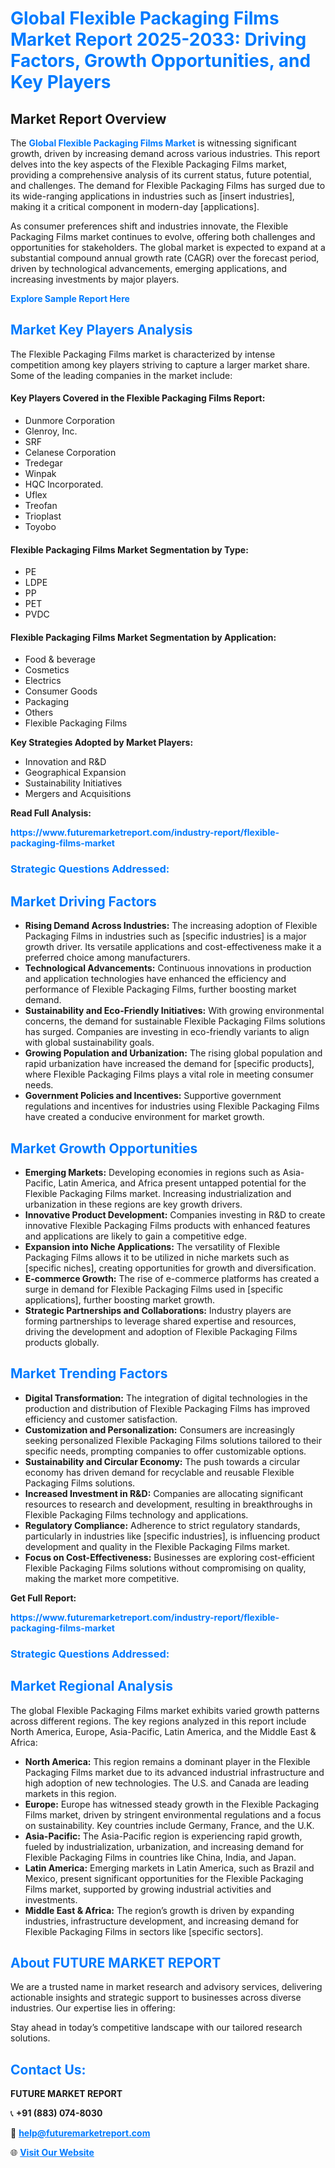 <h1 style="color: #007BFF;">Global Flexible Packaging Films Market Report 2025-2033: Driving Factors, Growth Opportunities, and Key Players</h1>

<section id="overview">
<h2>Market Report Overview</h2>
<p>The <a href="https://www.futuremarketreport.com/industry-report/flexible-packaging-films-market" style="color: #007BFF; text-decoration: none;"><strong>Global Flexible Packaging Films Market</strong></a> is witnessing significant growth, driven by increasing demand across various industries. This report delves into the key aspects of the Flexible Packaging Films market, providing a comprehensive analysis of its current status, future potential, and challenges. The demand for Flexible Packaging Films has surged due to its wide-ranging applications in industries such as [insert industries], making it a critical component in modern-day [applications].</p>
<p>As consumer preferences shift and industries innovate, the Flexible Packaging Films market continues to evolve, offering both challenges and opportunities for stakeholders. The global market is expected to expand at a substantial compound annual growth rate (CAGR) over the forecast period, driven by technological advancements, emerging applications, and increasing investments by major players.</p>
</section>

<section id="overview">
<p><a href="https://www.futuremarketreport.com/request-sample/reportId=120406" style="color: #007BFF; text-decoration: none;"><strong>Explore Sample Report Here</strong></a></p>
</section>

<section id="key-players">
<h2 style="color: #007BFF;">Market Key Players Analysis</h2>
<p>The Flexible Packaging Films market is characterized by intense competition among key players striving to capture a larger market share. Some of the leading companies in the market include:</p>
<h4>Key Players Covered in the Flexible Packaging Films Report:</h4>
<ul><li>Dunmore Corporation</li><li>Glenroy, Inc.</li><li>SRF</li><li>Celanese Corporation</li><li>Tredegar</li><li>Winpak</li><li>HQC Incorporated.</li><li>Uflex</li><li>Treofan</li><li>Trioplast</li><li>Toyobo</li></ul>
<h4>Flexible Packaging Films Market Segmentation by Type:</h4>
<ul><li>PE</li><li>LDPE</li><li>PP</li><li>PET</li><li>PVDC</li></ul>

<h4>Flexible Packaging Films Market Segmentation by Application:</h4>
<ul><li>Food &amp; beverage</li><li>Cosmetics</li><li>Electrics</li><li>Consumer Goods</li><li>Packaging</li><li>Others</li><li>Flexible Packaging Films</li></ul>
<p><strong>Key Strategies Adopted by Market Players:</strong></p>
<ul>
<li>Innovation and R&D</li>
<li>Geographical Expansion</li>
<li>Sustainability Initiatives</li>
<li>Mergers and Acquisitions</li>
</ul>
</section>

<section>
<p><strong>Read Full Analysis: </strong></p><a href="https://www.futuremarketreport.com/industry-report/flexible-packaging-films-market" style="color: #007BFF; text-decoration: none;"><strong>https://www.futuremarketreport.com/industry-report/flexible-packaging-films-market</strong></a>
<h3 style="color: #007BFF;">Strategic Questions Addressed:</h3>
</section>

<section id="driving-factors">
<h2 style="color: #007BFF;">Market Driving Factors</h2>
<ul>
<li><strong>Rising Demand Across Industries:</strong> The increasing adoption of Flexible Packaging Films in industries such as [specific industries] is a major growth driver. Its versatile applications and cost-effectiveness make it a preferred choice among manufacturers.</li>
<li><strong>Technological Advancements:</strong> Continuous innovations in production and application technologies have enhanced the efficiency and performance of Flexible Packaging Films, further boosting market demand.</li>
<li><strong>Sustainability and Eco-Friendly Initiatives:</strong> With growing environmental concerns, the demand for sustainable Flexible Packaging Films solutions has surged. Companies are investing in eco-friendly variants to align with global sustainability goals.</li>
<li><strong>Growing Population and Urbanization:</strong> The rising global population and rapid urbanization have increased the demand for [specific products], where Flexible Packaging Films plays a vital role in meeting consumer needs.</li>
<li><strong>Government Policies and Incentives:</strong> Supportive government regulations and incentives for industries using Flexible Packaging Films have created a conducive environment for market growth.</li>
</ul>
</section>

<section id="growth-opportunities">
<h2 style="color: #007BFF;">Market Growth Opportunities</h2>
<ul>
<li><strong>Emerging Markets:</strong> Developing economies in regions such as Asia-Pacific, Latin America, and Africa present untapped potential for the Flexible Packaging Films market. Increasing industrialization and urbanization in these regions are key growth drivers.</li>
<li><strong>Innovative Product Development:</strong> Companies investing in R&D to create innovative Flexible Packaging Films products with enhanced features and applications are likely to gain a competitive edge.</li>
<li><strong>Expansion into Niche Applications:</strong> The versatility of Flexible Packaging Films allows it to be utilized in niche markets such as [specific niches], creating opportunities for growth and diversification.</li>
<li><strong>E-commerce Growth:</strong> The rise of e-commerce platforms has created a surge in demand for Flexible Packaging Films used in [specific applications], further boosting market growth.</li>
<li><strong>Strategic Partnerships and Collaborations:</strong> Industry players are forming partnerships to leverage shared expertise and resources, driving the development and adoption of Flexible Packaging Films products globally.</li>
</ul>
</section>

<section id="trending-factors">
<h2 style="color: #007BFF;">Market Trending Factors</h2>
<ul>
<li><strong>Digital Transformation:</strong> The integration of digital technologies in the production and distribution of Flexible Packaging Films has improved efficiency and customer satisfaction.</li>
<li><strong>Customization and Personalization:</strong> Consumers are increasingly seeking personalized Flexible Packaging Films solutions tailored to their specific needs, prompting companies to offer customizable options.</li>
<li><strong>Sustainability and Circular Economy:</strong> The push towards a circular economy has driven demand for recyclable and reusable Flexible Packaging Films solutions.</li>
<li><strong>Increased Investment in R&D:</strong> Companies are allocating significant resources to research and development, resulting in breakthroughs in Flexible Packaging Films technology and applications.</li>
<li><strong>Regulatory Compliance:</strong> Adherence to strict regulatory standards, particularly in industries like [specific industries], is influencing product development and quality in the Flexible Packaging Films market.</li>
<li><strong>Focus on Cost-Effectiveness:</strong> Businesses are exploring cost-efficient Flexible Packaging Films solutions without compromising on quality, making the market more competitive.</li>
</ul>
</section>

<section>
<p><strong>Get Full Report: </strong></p><a href="https://www.futuremarketreport.com/industry-report/flexible-packaging-films-market" style="color: #007BFF; text-decoration: none;"><strong>https://www.futuremarketreport.com/industry-report/flexible-packaging-films-market</strong></a>
<h3 style="color: #007BFF;">Strategic Questions Addressed:</h3>
</section>


<section id="regional-analysis">
<h2 style="color: #007BFF;">Market Regional Analysis</h2>
<p>The global Flexible Packaging Films market exhibits varied growth patterns across different regions. The key regions analyzed in this report include North America, Europe, Asia-Pacific, Latin America, and the Middle East & Africa:</p>
<ul>
<li><strong>North America:</strong> This region remains a dominant player in the Flexible Packaging Films market due to its advanced industrial infrastructure and high adoption of new technologies. The U.S. and Canada are leading markets in this region.</li>
<li><strong>Europe:</strong> Europe has witnessed steady growth in the Flexible Packaging Films market, driven by stringent environmental regulations and a focus on sustainability. Key countries include Germany, France, and the U.K.</li>
<li><strong>Asia-Pacific:</strong> The Asia-Pacific region is experiencing rapid growth, fueled by industrialization, urbanization, and increasing demand for Flexible Packaging Films in countries like China, India, and Japan.</li>
<li><strong>Latin America:</strong> Emerging markets in Latin America, such as Brazil and Mexico, present significant opportunities for the Flexible Packaging Films market, supported by growing industrial activities and investments.</li>
<li><strong>Middle East & Africa:</strong> The region’s growth is driven by expanding industries, infrastructure development, and increasing demand for Flexible Packaging Films in sectors like [specific sectors].</li>
</ul>
</section>

<footer>
<h2 style="color: #007BFF;">About FUTURE MARKET REPORT</h2>
<p>We are a trusted name in market research and advisory services, delivering actionable insights and strategic support to businesses across diverse industries. Our expertise lies in offering:</p>

<p>Stay ahead in today’s competitive landscape with our tailored research solutions.</p>

<h2 style="color: #007BFF;">Contact Us:</h2>
<p><strong>FUTURE MARKET REPORT</strong></p>
<p>📞 <strong>+91 (883) 074-8030</strong></p>
<p>📧 <strong><a href="mailto:help@futuremarketreport.com" style="color: #007BFF;">help@futuremarketreport.com</a></strong></p>
<p>🌐 <strong><a href="https://www.futuremarketreport.com/" style="color: #007BFF;">Visit Our Website</a></strong></p>
</footer>